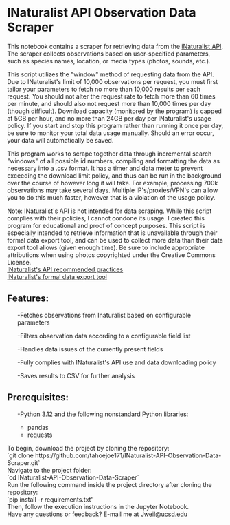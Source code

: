 # INaturalist API Observation Data Scraper
This notebook contains a scraper for retrieving data from the [iNaturalist API](https://www.inaturalist.org/pages/api+reference). The scraper collects observations based on user-specified parameters, such as species names, location, or media types (photos, sounds, etc.).

This script utilizes the "window" method of requesting data from the API. Due to INaturalist's limit of 10,000 observations per request, you must first tailor your parameters to fetch no more than 10,000 results per each request. You should not alter the request rate to fetch more than 60 times per minute, and should also not request more than 10,000 times per day (though difficult). Download capacity (monitored by the program) is capped at 5GB per hour, and no more than 24GB per day per INaturalist's usage policy. If you start and stop this program rather than running it once per day, be sure to monitor your total data usage manually. Should an error occur, your data will automatically be saved.

This program works to scrape together data through incremental search "windows" of all possible id numbers, compiling and formatting the data as necessary into a .csv format. It has a timer and data meter to prevent exceeding the download limit policy, and thus can be run in the background over the course of however long it will take. For example, processing 700k observations may take several days. Multiple IP's/proxies/VPN's can allow you to do this much faster, however that is a violation of the usage policy. 

Note: INaturalist's API is not intended for data scraping. While this script complies with their policies, I cannot condone its usage. I created this program for educational and proof of concept purposes. This script is especially intended to retrieve information that is unavailable through their formal data export tool, and can be used to collect more data than their data export tool allows (given enough time). Be sure to include appropriate attributions when using photos copyrighted under the Creative Commons License.<br>
<a href="https://www.inaturalist.org/pages/api+recommended+practices">INaturalist's API recommended practices</a> <br>
<a href="https://www.inaturalist.org/observations/export">INaturalist's formal data export tool</a>


<H2>Features:</h2>
<ul>
<p>-Fetches observations from Inaturalist based on configurable parameters</p>
<p>-Filters observation data according to a configurable field list</p>
<p>-Handles data issues of the currently present fields</p>
<p>-Fully complies with INaturalist's API use and data downloading policy</p>
<p>-Saves results to CSV for further analysis</p>
</ul>

<H2>Prerequisites:</h2>
<ul>
<p>-Python 3.12 and the following nonstandard Python libraries:</p>
    <ul>
        <li>pandas</li>
        <li>requests</li>
    </ul>
</ul>
To begin, download the project by cloning the repository: <br>
`git clone https://github.com/tahoejoe171/INaturalist-API-Observation-Data-Scraper.git` <br>
Navigate to the project folder: <br>
`cd INaturalist-API-Observation-Data-Scraper` <br>
Run the following command inside the project directory after cloning the repository:<br>
`pip install -r requirements.txt'
<br>
Then, follow the execution instructions in the Jupyter Notebook. <br>
Have any questions or feedback? E-mail me at <a href="mailto:jweil@ucsd.edu">Jweil@ucsd.edu</a>
